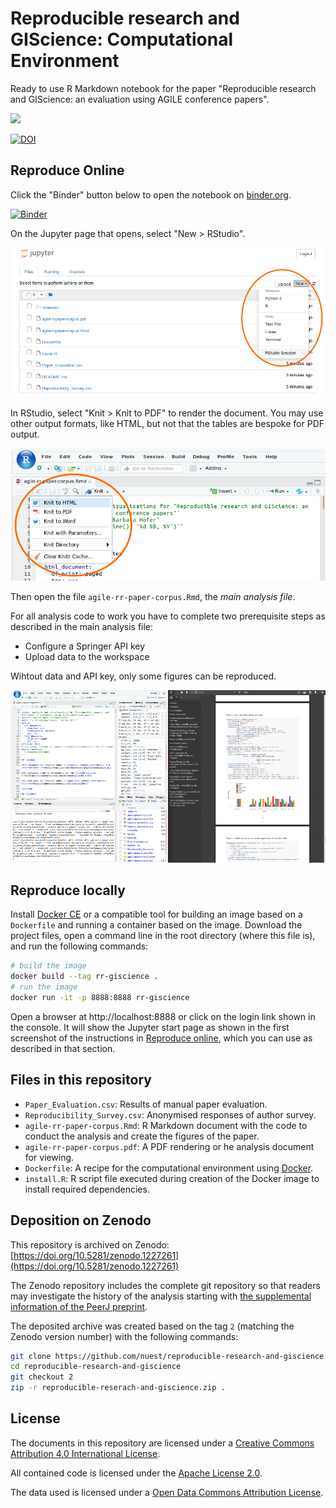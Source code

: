 # Reproducible research and GIScience: Computational Environment

Ready to use R Markdown notebook for the paper "Reproducible research and GIScience: an evaluation using AGILE conference papers".

[![](https://img.shields.io/badge/PeerJ-https%3A%2F%2Fpeerj.com%2Fpreprints%2F26561v1%2F-brightgreen.svg)](https://peerj.com/preprints/26561v1/)

[![DOI](https://zenodo.org/badge/DOI/10.5281/zenodo.1227261.svg)](https://doi.org/10.5281/zenodo.1227261)

## Reproduce Online

Click the "Binder" button below to open the notebook on [binder.org](https://mybinder.org/).

[![Binder](https://mybinder.org/badge.svg)](https://mybinder.org/v2/gh/nuest/reproducible-research-and-giscience/2)

On the Jupyter page that opens, select "New > RStudio".

![](binder-screenshot-01.png)

In RStudio, select "Knit > Knit to PDF" to render the document. You may use other output formats, like HTML, but not that the tables are bespoke for PDF output.

![](binder-screenshot-02.png)

Then open the file `agile-rr-paper-corpus.Rmd`, the _main analysis file_.

For all analysis code to work you have to complete two prerequisite steps as described in the main analysis file:

- Configure a Springer API key
- Upload data to the workspace

Wihtout data and API key, only some figures can be reproduced.

![](binder-screenshot-03.png)

## Reproduce locally

Install [Docker CE](https://www.docker.com/community-edition) or a compatible tool for building an image based on a `Dockerfile` and running a container based on the image.
Download the project files, open a command line in the root directory (where this file is), and run the following commands:

```bash
# build the image
docker build --tag rr-giscience .
# run the image
docker run -it -p 8888:8888 rr-giscience
```

Open a browser at http://localhost:8888 or click on the login link shown in the console.
It will show the Jupyter start page as shown in the first screenshot of the instructions in [Reproduce online](#reproduce-online), which you can use as described in that section.

## Files in this repository

- `Paper_Evaluation.csv`: Results of manual paper evaluation.
- `Reproducibility_Survey.csv`: Anonymised responses of author survey.
- `agile-rr-paper-corpus.Rmd`: R Markdown document with the code to conduct the analysis and create the figures of the paper.
- `agile-rr-paper-corpus.pdf`: A PDF rendering or he analysis document for viewing.
- `Dockerfile`: A recipe for the computational environment using [Docker](https://en.wikipedia.org/wiki/Docker_(software)).
- `install.R`: R script file executed during creation of the Docker image to install required dependencies.

## Deposition on Zenodo

This repository is archived on Zenodo: [https://doi.org/10.5281/zenodo.1227261](https://doi.org/10.5281/zenodo.1227261)

The Zenodo repository includes the complete git repository so that readers may investigate the history of the analysis starting with [the supplemental information of the PeerJ preprint](https://peerj.com/preprints/26561/#supplementary-material).

The deposited archive was created based on the tag `2` (matching the Zenodo version number) with the following commands:

```bash
git clone https://github.com/nuest/reproducible-research-and-giscience.git
cd reproducible-research-and-giscience
git checkout 2
zip -r reproducible-reserach-and-giscience.zip .
```

## License

The documents in this repository are licensed under a [Creative Commons Attribution 4.0 International License](https://creativecommons.org/licenses/by/4.0/).

All contained code is licensed under the [Apache License 2.0](https://choosealicense.com/licenses/apache-2.0/).

The data used is licensed under a [Open Data Commons Attribution License](https://opendatacommons.org/licenses/by/).
